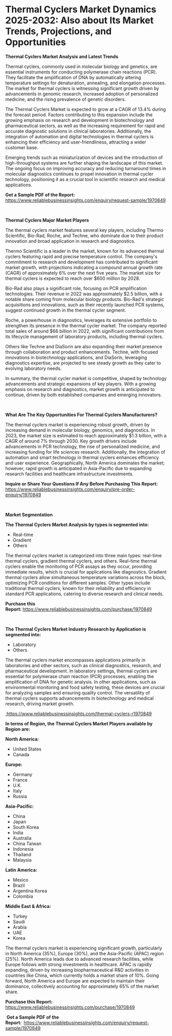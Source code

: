 <p><h1>Thermal Cyclers Market Dynamics 2025-2032: Also about Its Market Trends, Projections, and Opportunities</h1></p><p><strong>Thermal Cyclers Market Analysis and Latest Trends</strong></p>
<p><p>Thermal cyclers, commonly used in molecular biology and genetics, are essential instruments for conducting polymerase chain reactions (PCR). They facilitate the amplification of DNA by automatically altering temperature settings for denaturation, annealing, and elongation processes. The market for thermal cyclers is witnessing significant growth driven by advancements in genomic research, increased adoption of personalized medicine, and the rising prevalence of genetic disorders. </p><p>The Thermal Cyclers Market is expected to grow at a CAGR of 13.4% during the forecast period. Factors contributing to this expansion include the growing emphasis on research and development in biotechnology and pharmaceutical sectors, as well as the increasing requirement for rapid and accurate diagnostic solutions in clinical laboratories. Additionally, the integration of automation and digital technologies in thermal cyclers is enhancing their efficiency and user-friendliness, attracting a wider customer base. </p><p>Emerging trends such as miniaturization of devices and the introduction of high-throughput systems are further shaping the landscape of this market. The ongoing focus on improving accuracy and reducing turnaround times in molecular diagnostics continues to propel innovation in thermal cycler technology, positioning it as a crucial tool in scientific research and medical applications.</p></p>
<p><strong>Get a Sample PDF of the Report:&nbsp;</strong> <a href="https://www.reliablebusinessinsights.com/enquiry/request-sample/1970849?utm_campaign=3113&utm_medium=2&utm_source=Github&utm_content=ia&utm_term=13042025&utm_id=thermal-cyclers">https://www.reliablebusinessinsights.com/enquiry/request-sample/1970849</a></p>
<p>&nbsp;</p>
<p><strong>Thermal Cyclers Major Market Players</strong></p>
<p><p>The thermal cyclers market features several key players, including Thermo Scientific, Bio-Rad, Roche, and Techne, who dominate due to their product innovation and broad application in research and diagnostics. </p><p>Thermo Scientific is a leader in the market, known for its advanced thermal cyclers featuring rapid and precise temperature control. The company's commitment to research and development has contributed to significant market growth, with projections indicating a compound annual growth rate (CAGR) of approximately 6% over the next five years. The market size for thermal cyclers is expected to reach over $600 million by 2028.</p><p>Bio-Rad also plays a significant role, focusing on PCR amplification technologies. Their revenue in 2022 was approximately $2.5 billion, with a notable share coming from molecular biology products. Bio-Rad's strategic acquisitions and innovations, such as their recently launched PCR systems, suggest continued growth in the thermal cycler segment.</p><p>Roche, a powerhouse in diagnostics, leverages its extensive portfolio to strengthen its presence in the thermal cycler market. The company reported total sales of around $68 billion in 2022, with significant contributions from its lifecycle management of laboratory products, including thermal cyclers.</p><p>Others like Techne and DiaSorin are also expanding their market presence through collaboration and product enhancements. Techne, with focused innovations in biotechnology applications, and DiaSorin, leveraging diagnostics expertise, are projected to see steady growth as they cater to evolving laboratory needs.</p><p>In summary, the thermal cycler market is competitive, shaped by technology advancements and strategic expansions of key players. With a growing emphasis on research and diagnostics, market growth is anticipated to continue, driven by both established companies and emerging innovators.</p></p>
<p>&nbsp;</p>
<p><strong>What Are The Key Opportunities For Thermal Cyclers Manufacturers?</strong></p>
<p><p>The thermal cyclers market is experiencing robust growth, driven by increasing demand in molecular biology, genomics, and diagnostics. In 2023, the market size is estimated to reach approximately $1.3 billion, with a CAGR of around 7% through 2030. Key growth drivers include advancements in PCR technology, the rise of personalized medicine, and increasing funding for life sciences research. Additionally, the integration of automation and smart technology in thermal cyclers enhances efficiency and user experience. Geographically, North America dominates the market; however, rapid growth is anticipated in Asia-Pacific due to expanding research facilities and healthcare infrastructure investments.</p></p>
<p><strong>Inquire or Share Your Questions If Any Before Purchasing This Report:</strong> <a href="https://www.reliablebusinessinsights.com/enquiry/pre-order-enquiry/1970849?utm_campaign=3113&utm_medium=2&utm_source=Github&utm_content=ia&utm_term=13042025&utm_id=thermal-cyclers">https://www.reliablebusinessinsights.com/enquiry/pre-order-enquiry/1970849</a></p>
<p>&nbsp;</p>
<p><strong>Market Segmentation</strong></p>
<p><strong>The Thermal Cyclers Market Analysis by types is segmented into:</strong></p>
<p><ul><li>Real-time</li><li>Gradient</li><li>Others</li></ul></p>
<p><p>The thermal cyclers market is categorized into three main types: real-time thermal cyclers, gradient thermal cyclers, and others. Real-time thermal cyclers enable the monitoring of PCR assays as they occur, providing immediate results, which is crucial for applications like diagnostics. Gradient thermal cyclers allow simultaneous temperature variations across the block, optimizing PCR conditions for different samples. Other types include traditional thermal cyclers, known for their reliability and efficiency in standard PCR applications, catering to diverse research and clinical needs.</p></p>
<p><strong>Purchase this Report:&nbsp;</strong><a href="https://www.reliablebusinessinsights.com/purchase/1970849?utm_campaign=3113&utm_medium=2&utm_source=Github&utm_content=ia&utm_term=13042025&utm_id=thermal-cyclers">https://www.reliablebusinessinsights.com/purchase/1970849</a></p>
<p>&nbsp;</p>
<p><strong>The Thermal Cyclers Market Industry Research by Application is segmented into:</strong></p>
<p><ul><li>Laboratory</li><li>Others</li></ul></p>
<p><p>The thermal cyclers market encompasses applications primarily in laboratories and other sectors, such as clinical diagnostics, research, and pharmaceutical development. In laboratory settings, thermal cyclers are essential for polymerase chain reaction (PCR) processes, enabling the amplification of DNA for genetic analysis. In other applications, such as environmental monitoring and food safety testing, these devices are crucial for analyzing samples and ensuring quality control. The versatility of thermal cyclers supports advancements in biotechnology and medical research, driving market growth.</p></p>
<p><a href="https://www.reliablebusinessinsights.com/thermal-cyclers-r1970849?utm_campaign=3113&utm_medium=2&utm_source=Github&utm_content=ia&utm_term=13042025&utm_id=thermal-cyclers">&nbsp;https://www.reliablebusinessinsights.com/thermal-cyclers-r1970849</a></p>
<p><strong>In terms of Region, the Thermal Cyclers Market Players available by Region are:</strong></p>
<p>
    <p> <strong> North America: </strong>
        <ul>
            <li>United States</li>
            <li>Canada</li>
        </ul>
        </p> 
    <p> <strong> Europe: </strong>
        <ul>
            <li>Germany</li>
            <li>France</li>
            <li>U.K.</li>
            <li>Italy</li>
            <li>Russia</li>
        </ul>
        </p> 
    <p> <strong> Asia-Pacific: </strong>
        <ul>
            <li>China</li>
            <li>Japan</li>
            <li>South Korea</li>
            <li>India</li>
            <li>Australia</li>
            <li>China Taiwan</li>
            <li>Indonesia</li>
            <li>Thailand</li>
            <li>Malaysia</li>
        </ul>
        </p> 
    <p> <strong> Latin America: </strong>
        <ul>
            <li>Mexico</li>
            <li>Brazil</li>
            <li>Argentina Korea</li>
            <li>Colombia</li>
        </ul>
        </p> 
    <p> <strong> Middle East & Africa: </strong>
        <ul>
            <li>Turkey</li>
            <li>Saudi</li>
            <li>Arabia</li>
            <li>UAE</li>
            <li>Korea</li>
        </ul>
    </p>
    </p>
<p><p>The thermal cyclers market is experiencing significant growth, particularly in North America (35%), Europe (30%), and the Asia-Pacific (APAC) region (25%). North America leads due to advanced research facilities, while Europe follows with strong investments in healthcare. APAC is rapidly expanding, driven by increasing biopharmaceutical R&D activities in countries like China, which currently holds a market share of 10%. Going forward, North America and Europe are expected to maintain their dominance, collectively accounting for approximately 65% of the market share.</p></p>
<p><strong>Purchase this Report: </strong><a href="https://www.reliablebusinessinsights.com/purchase/1970849?utm_campaign=3113&utm_medium=2&utm_source=Github&utm_content=ia&utm_term=13042025&utm_id=thermal-cyclers">https://www.reliablebusinessinsights.com/purchase/1970849</a></p>
<p>&nbsp;<strong>Get a Sample PDF of the Report:&nbsp;&nbsp;</strong><a href="https://www.reliablebusinessinsights.com/enquiry/request-sample/1970849?utm_campaign=3113&utm_medium=2&utm_source=Github&utm_content=ia&utm_term=13042025&utm_id=thermal-cyclers">https://www.reliablebusinessinsights.com/enquiry/request-sample/1970849</a></p>
<p><strong></strong></p>
<p><p></p><p></p><p></p></p>